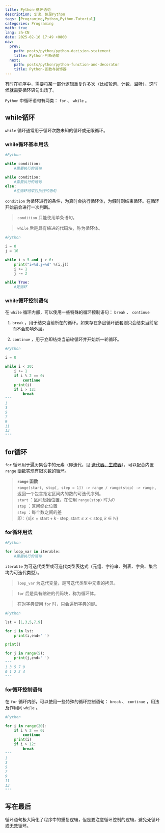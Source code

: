 ```yaml
---
title: Python-循环语句
description: 复读，但是Python
tags: [Programing,Python,Python-Tutorial]
categories: Programing
math: true
lang: zh-CN
date: 2025-02-16 17:49 +0800
nav:
  prev:
    path: posts/python/python-decision-statement
    title: Python-判断语句
  next:
    path: posts/python/python-function-and-decorator
    title: Python-函数与装饰器
--- 
```


有时在程序中，需要将某一部分逻辑重复许多次（比如轮询、计数、监听），这时候就需要循环语句出场了。

 `Python` 中循环语句有两类： `for` 、 `while` 。

## while循环

 `while` 循环通常用于循环次数未知的循环或无限循环。

### while循环基本用法

```python
#Python

while condition:
    #需要执行的语句

while condition:
    #需要执行的语句
else:
    #在循环结束后执行的语句
```

 `condition` 为循环进行的条件，为真时会执行循环体，为假时则结束循环。在循环开始前会进行一次判断。

> `condition` 只能使用单条语句。

> `while` 后是具有缩进的代码块，称为循环体。

```python
#Python

i = 0
j = 10

while i < 5 and j > 6:
    print("i=%d,j=%d" %(i,j))
    i += 1
    j -= 2

while True:
    #死循环

```

### while循环控制语句

在 `while` 循环内部，可以使用一些特殊的循环控制语句： `break` 、 `continue`

1. `break` ，用于结束当前所在的循环。如果存在多层循环嵌套则只会结束当前层而不会影响外层。

2. `continue` ，用于立即结束当前轮循环并开始新一轮循环。

```python
#Python

i = 0

while i < 20:
    i += 1
    if i % 2 == 0:
        continue
    print(i)
    if i > 12:
        break
"""
1
3
5
7
9
11
13
"""
```

## for循环

 `for` 循环用于遍历集合中的元素（即迭代，见 [迭代器、生成器](../python-iterator-and-generator)），可以配合内置 `range` 函数实现有限次数的循环。

> **`range` 函数**<br> `range(start, stop[, step = 1]) -> range / range(stop) -> range` ，返回一个包含指定区间内的数的可迭代序列。<br>
> `start` ：区间起始位置，在使用 `range(stop)` 时为0<br> `stop` ：区间终止位置<br> `step` ：每个数之间的差<br>即：$\left \{x|x = \text{start} + k \cdot \text{step},\text{start} \leq x < \text{stop},k \in \mathbb{N} \right \}$

### for循环用法

```python
#Python

for loop_var in iterable:
    #需要执行的语句
```

 `iterable` 为可迭代类型或可迭代类型表达式（元组、字符串、列表、字典、集合均为可迭代类型）。

> `loop_var` 为迭代变量，是可迭代类型中元素的拷贝。

> `for` 后是具有缩进的代码块，称为循环体。

> 在对字典使用 `for` 时，只会遍历字典的键。

```python
#Python

lst = [1,3,5,7,9]

for i in lst:
    print(i,end=' ')

print()

for j in range(5):
    print(j,end=' ')
"""
1 3 5 7 9 
0 1 2 3 4 
"""
```

### for循环控制语句

在 `for` 循环内部，可以使用一些特殊的循环控制语句： `break` 、 `continue` ，用法及作用同 `while` 。

```python
#Python

for i in range(20):
    if i % 2 == 0:
        continue
    print(i)
    if i > 12:
        break
"""
1
3
5
7
9
11
13
"""
```

## 写在最后

循环语句极大简化了程序中的重复逻辑，但是要注意循环控制的逻辑，避免死循环或无效循环。
